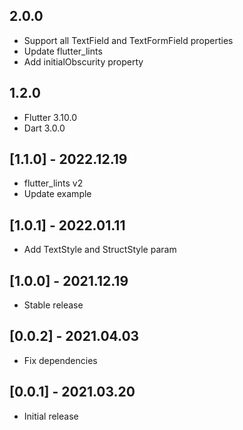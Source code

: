 ## 2.0.0

* Support all TextField and TextFormField properties
* Update flutter_lints
* Add initialObscurity property

## 1.2.0

* Flutter 3.10.0
* Dart 3.0.0

## [1.1.0] - 2022.12.19

* flutter_lints v2
* Update example

## [1.0.1] - 2022.01.11

* Add TextStyle and StructStyle param

## [1.0.0] - 2021.12.19

* Stable release

## [0.0.2] - 2021.04.03

* Fix dependencies

## [0.0.1] - 2021.03.20

* Initial release

